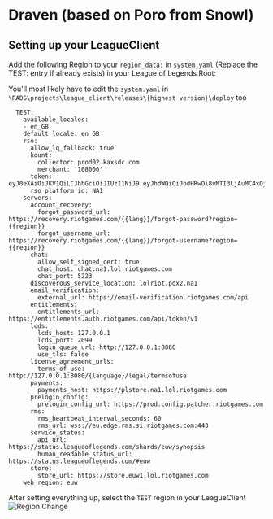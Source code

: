 # Draven (based on Poro from Snowl)

## Setting up your LeagueClient

Add the following Region to your `region_data:` in `system.yaml` (Replace the TEST: entry if already exists) in your League of Legends Root:

You'll most likely have to edit the `system.yaml` in `\RADS\projects\league_client\releases\{highest version}\deploy` too 

```
  TEST:
    available_locales:
    - en_GB
    default_locale: en_GB
    rso:
      allow_lq_fallback: true
      kount:
        collector: prod02.kaxsdc.com
        merchant: '108000'
      token: eyJ0eXAiOiJKV1QiLCJhbGciOiJIUzI1NiJ9.eyJhdWQiOiJodHRwOi8vMTI3LjAuMC4xOjgwODAvdG9rZW4iLCJzdWIiOiJsb2wiLCJpc3MiOiJsb2wiLCJleHAiOjE1MTk1ODgzNDQsImlhdCI6MTQ5NDgyMTE4NiwianRpIjoiNzRiY2Q0YjEtYTQ3Mi00MjU2LWE0MDItMzY5Zjg3ZjhkZDNjIn0.I9YtnXgUL3h23KuncW2P3vOdXjjafWmWW6p0vczPXh0
      rso_platform_id: NA1
    servers:
      account_recovery:
        forgot_password_url: https://recovery.riotgames.com/{{lang}}/forgot-password?region={{region}}
        forgot_username_url: https://recovery.riotgames.com/{{lang}}/forgot-username?region={{region}}
      chat:
        allow_self_signed_cert: true
        chat_host: chat.na1.lol.riotgames.com
        chat_port: 5223
      discoverous_service_location: lolriot.pdx2.na1           
      email_verification:
        external_url: https://email-verification.riotgames.com/api
      entitlements:
        entitlements_url: https://entitlements.auth.riotgames.com/api/token/v1
      lcds:
        lcds_host: 127.0.0.1
        lcds_port: 2099
        login_queue_url: http://127.0.0.1:8080
        use_tls: false
      license_agreement_urls:
        terms_of_use: http://127.0.0.1:8080/{language}/legal/termsofuse
      payments:
        payments_host: https://plstore.na1.lol.riotgames.com
      prelogin_config:
        prelogin_config_url: https://prod.config.patcher.riotgames.com
      rms:
        rms_heartbeat_interval_seconds: 60
        rms_url: wss://eu.edge.rms.si.riotgames.com:443
      service_status:
        api_url: https://status.leagueoflegends.com/shards/euw/synopsis
        human_readable_status_url: https://status.leagueoflegends.com/#euw
      store:
        store_url: https://store.euw1.lol.riotgames.com
    web_region: euw
``` 
After setting everything up, select the `TEST` region in your LeagueClient
![Region Change](https://i.imgur.com/sQIq6KL.png)
